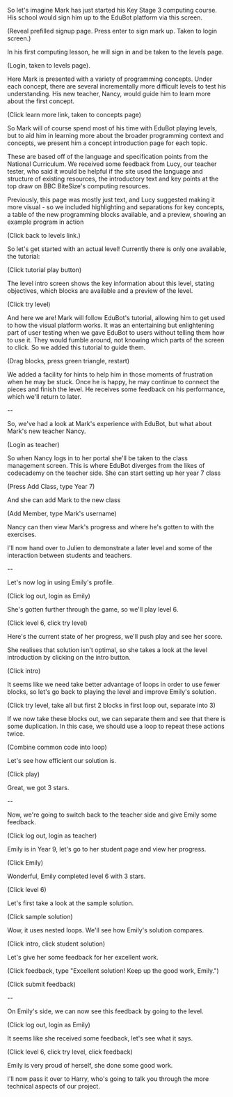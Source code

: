 So let's imagine Mark has just started his Key Stage 3 computing course. His school would sign him up to the EduBot platform via this screen.

(Reveal prefilled signup page. Press enter to sign mark up. Taken to login screen.)

In his first computing lesson, he will sign in and be taken to the levels page.

(Login, taken to levels page).

Here Mark is presented with a variety of programming concepts. Under each concept, there are several incrementally more difficult levels to test his understanding. His new teacher, Nancy, would guide him to learn more about the first concept.

(Click learn more link, taken to concepts page)

So Mark will of course spend most of his time with EduBot playing levels, but to aid him in learning more about the broader programming context and concepts, we present him a concept introduction page for each topic.

These are based off of the language and specification points from the National Curriculum. We received some feedback from Lucy, our teacher tester, who said it would be helpful if the site used the language and structure of existing resources, the introductory text and key points at the top draw on BBC BiteSize's computing resources.

Previously, this page was mostly just text, and Lucy suggested making it more visual - so we included highlighting and separations for key concepts, a table of the new programming blocks available, and a preview, showing an example program in action

(Click back to levels link.)

So let's get started with an actual level! Currently there is only one available, the tutorial:

(Click tutorial play button)

The level intro screen shows the key information about this level, stating objectives, which blocks are available and a preview of the level.

(Click try level)

And here we are! Mark will follow EduBot's tutorial, allowing him to get used to how the visual platform works. It was an entertaining but enlightening part of user testing when we gave EduBot to users without telling them how to use it. They would fumble around, not knowing which parts of the screen to click. So we added this tutorial to guide them.

(Drag blocks, press green triangle, restart)

We added a facility for hints to help him in those moments of frustration when he may be stuck. Once he is happy, he may continue to connect the pieces and finish the level. He receives some feedback on his performance, which we'll return to later.

--

So, we've had a look at Mark's experience with EduBot, but what about Mark's new teacher Nancy.

(Login as teacher)

So when Nancy logs in to her portal she'll be taken to the class management screen. This is where EduBot diverges from the likes of codecademy on the teacher side. She can start setting up her year 7 class

(Press Add Class, type Year 7)

And she can add Mark to the new class

(Add Member, type Mark's username) 

Nancy can then view Mark's progress and where he's gotten to with the exercises.

I'll now hand over to Julien to demonstrate a later level and some of the interaction between students and teachers.

--

Let's now log in using Emily's profile.

(Click log out, login as Emily)

She's gotten further through the game, so we'll play level 6.

(Click level 6, click try level)

Here's the current state of her progress, we'll push play and see her score.

She realises that solution isn't optimal, so she takes a look at the level introduction by clicking on the intro button.

(Click intro)

It seems like we need take better advantage of loops in order to use fewer blocks, so let's go back to playing the level and improve Emily's solution.

(Click try level, take all but first 2 blocks in first loop out, separate into 3)

If we now take these blocks out, we can separate them and see that there is some duplication. In this case, we should use a loop to repeat these actions twice.

(Combine common code into loop)

Let's see how efficient our solution is.

(Click play)

Great, we got 3 stars.

--

Now, we're going to switch back to the teacher side and give Emily some feedback.

(Click log out, login as teacher)

Emily is in Year 9, let's go to her student page and view her progress.

(Click Emily)

Wonderful, Emily completed level 6 with 3 stars.

(Click level 6)

Let's first take a look at the sample solution.

(Click sample solution)

Wow, it uses nested loops. We'll see how Emily's solution compares.

(Click intro, click student solution)

Let's give her some feedback for her excellent work.

(Click feedback, type "Excellent solution! Keep up the good work, Emily.")

(Click submit feedback)

--

On Emily's side, we can now see this feedback by going to the level.

(Click log out, login as Emily)

It seems like she received some feedback, let's see what it says.

(Click level 6, click try level, click feedback)

Emily is very proud of herself, she done some good work.

I'll now pass it over to Harry, who's going to talk you through the more technical aspects of our project.

